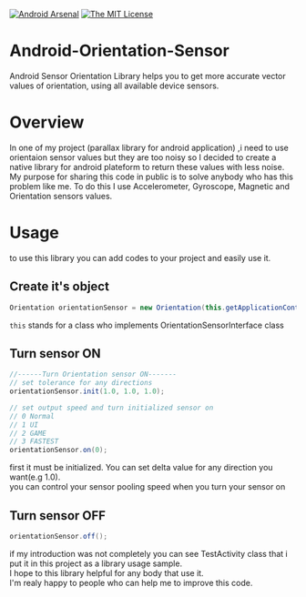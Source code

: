 [![Android Arsenal](https://img.shields.io/badge/Android%20Arsenal-Android--Orientation--Sensor-green.svg?style=flat)](https://android-arsenal.com/details/1/2107)
[![The MIT License](https://img.shields.io/github/license/mashape/apistatus.svg)](https://github.com/majidgolshadi/Android-Orientation-Sensor/blob/master/LICENSE)

Android-Orientation-Sensor
==========================

Android Sensor Orientation Library helps you to get more accurate vector values of orientation, using all available device sensors.

Overview
========
In one of my project (parallax library for android application) ,i need to use orientaion sensor values but they are too noisy so I decided to create a native library for android plateform to return these values with less noise.
My purpose for sharing this code in public is to solve anybody who has this problem like me.
To do this I use Accelerometer, Gyroscope, Magnetic and Orientation sensors values.

Usage
=====
to use this library you can add codes to your project and easily use it.

Create it's object
------------------
```java
Orientation orientationSensor = new Orientation(this.getApplicationContext(), this);
```
`this` stands for a class who implements OrientationSensorInterface class

Turn sensor ON
--------------
```java
//------Turn Orientation sensor ON-------
// set tolerance for any directions
orientationSensor.init(1.0, 1.0, 1.0);

// set output speed and turn initialized sensor on
// 0 Normal
// 1 UI
// 2 GAME
// 3 FASTEST
orientationSensor.on(0);
```
first it must be initialized. You can set delta value for any direction you want(e.g 1.0).    
you can control your sensor pooling speed when you turn your sensor on


Turn sensor OFF
---------------
```java
orientationSensor.off();
```

if my introduction was not completely you can see TestActivity class that i put it in this project as a library usage sample.    
I hope to this library helpful for any body that use it.    
I'm realy happy to people who can help me to improve this code.
